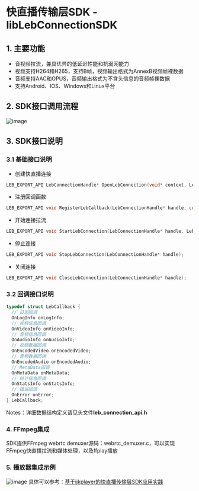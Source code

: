 # 快直播传输层SDK - libLebConnectionSDK


## 1. 主要功能
  - 音视频拉流，兼具优异的低延迟性能和抗弱网能力
  - 视频支持H264和H265，支持B帧，视频输出格式为AnnexB视频帧裸数据
  - 音频支持AAC和OPUS，音频输出格式为不含头信息的音频帧裸数据
  - 支持Android、IOS、Windows和Linux平台


## 2. SDK接口调用流程
   
  ![image](https://github.com/tencentyun/libLebConnectionSDK/blob/main/docs/api_calling_sequence.png)

## 3. SDK接口说明
### 3.1 基础接口说明
- 创建快直播连接
```c
LEB_EXPORT_API LebConnectionHandle* OpenLebConnection(void* context, LebLogLevel loglevel);
```
- 注册回调函数
```c
LEB_EXPORT_API void RegisterLebCallback(LebConnectionHandle* handle, const LebCallback* callback);
```
- 开始连接拉流
```c
LEB_EXPORT_API void StartLebConnection(LebConnectionHandle* handle, LebConfig config);
```
- 停止连接
```c
LEB_EXPORT_API void StopLebConnection(LebConnectionHandle* handle);
```
- 关闭连接
```c
LEB_EXPORT_API void CloseLebConnection(LebConnectionHandle* handle);
```

### 3.2 回调接口说明
```c
typedef struct LebCallback {
  // 日志回调
  OnLogInfo onLogInfo;
  // 视频信息回调
  OnVideoInfo onVideoInfo;
  // 音频信息回调
  OnAudioInfo onAudioInfo;
  // 视频数据回调
  OnEncodedVideo onEncodedVideo;
  // 音频数据回调
  OnEncodedAudio onEncodedAudio;
  // MetaData回调
  OnMetaData onMetaData;
  // 统计信息回调
  OnStatsInfo onStatsInfo;
  // 错误回调
  OnError onError;
} LebCallback;
```
Notes：详细数据结构定义请见头文件**leb_connection_api.h**

### 4. FFmpeg集成
SDK提供FFmpeg webrtc demuxer源码：webrtc_demuxer.c，可以实现FFmpeg快直播拉流和媒体处理，以及ffplay播放

### 5. 播放器集成示例
  ![image](https://github.com/tencentyun/libLebConnectionSDK/blob/main/docs/player_framework.png)
  具体可以参考：[基于ijkplayer的快直播传输层SDK应用实践](https://mp.weixin.qq.com/s/f3ct29ydzAjdJ1fIdOmHmQ)

